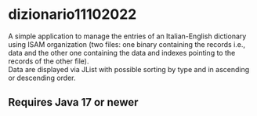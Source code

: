 # dizionario11102022

A simple application to manage the entries of an Italian-English dictionary using ISAM organization (two files: one binary containing the records i.e., data and the other one containing the data and indexes pointing to the records of the other file).<br>
Data are displayed via JList with possible sorting by type and in ascending or descending order.<br>

<h2>Requires Java 17 or newer</h2>
